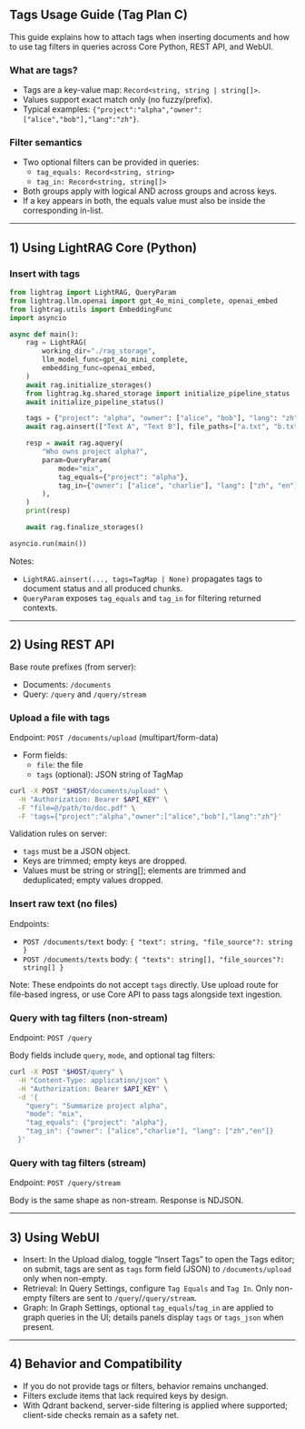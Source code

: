 ## Tags Usage Guide (Tag Plan C)

This guide explains how to attach tags when inserting documents and how to use tag filters in queries across Core Python, REST API, and WebUI.

### What are tags?

- Tags are a key-value map: `Record<string, string | string[]>`.
- Values support exact match only (no fuzzy/prefix).
- Typical examples: `{"project":"alpha","owner":["alice","bob"],"lang":"zh"}`.

### Filter semantics

- Two optional filters can be provided in queries:
  - `tag_equals: Record<string, string>`
  - `tag_in: Record<string, string[]>`
- Both groups apply with logical AND across groups and across keys.
- If a key appears in both, the equals value must also be inside the corresponding in-list.

---

## 1) Using LightRAG Core (Python)

### Insert with tags

```python
from lightrag import LightRAG, QueryParam
from lightrag.llm.openai import gpt_4o_mini_complete, openai_embed
from lightrag.utils import EmbeddingFunc
import asyncio

async def main():
    rag = LightRAG(
        working_dir="./rag_storage",
        llm_model_func=gpt_4o_mini_complete,
        embedding_func=openai_embed,
    )
    await rag.initialize_storages()
    from lightrag.kg.shared_storage import initialize_pipeline_status
    await initialize_pipeline_status()

    tags = {"project": "alpha", "owner": ["alice", "bob"], "lang": "zh"}
    await rag.ainsert(["Text A", "Text B"], file_paths=["a.txt", "b.txt"], tags=tags)

    resp = await rag.aquery(
        "Who owns project alpha?",
        param=QueryParam(
            mode="mix",
            tag_equals={"project": "alpha"},
            tag_in={"owner": ["alice", "charlie"], "lang": ["zh", "en"]},
        ),
    )
    print(resp)

    await rag.finalize_storages()

asyncio.run(main())
```

Notes:
- `LightRAG.ainsert(..., tags=TagMap | None)` propagates tags to document status and all produced chunks.
- `QueryParam` exposes `tag_equals` and `tag_in` for filtering returned contexts.

---

## 2) Using REST API

Base route prefixes (from server):
- Documents: `/documents`
- Query: `/query` and `/query/stream`

### Upload a file with tags

Endpoint: `POST /documents/upload` (multipart/form-data)

- Form fields:
  - `file`: the file
  - `tags` (optional): JSON string of TagMap

```bash
curl -X POST "$HOST/documents/upload" \
  -H "Authorization: Bearer $API_KEY" \
  -F "file=@/path/to/doc.pdf" \
  -F 'tags={"project":"alpha","owner":["alice","bob"],"lang":"zh"}'
```

Validation rules on server:
- `tags` must be a JSON object.
- Keys are trimmed; empty keys are dropped.
- Values must be string or string[]; elements are trimmed and deduplicated; empty values dropped.

### Insert raw text (no files)

Endpoints:
- `POST /documents/text` body: `{ "text": string, "file_source"?: string }`
- `POST /documents/texts` body: `{ "texts": string[], "file_sources"?: string[] }`

Note: These endpoints do not accept `tags` directly. Use upload route for file-based ingress, or use Core API to pass tags alongside text ingestion.

### Query with tag filters (non-stream)

Endpoint: `POST /query`

Body fields include `query`, `mode`, and optional tag filters:

```bash
curl -X POST "$HOST/query" \
  -H "Content-Type: application/json" \
  -H "Authorization: Bearer $API_KEY" \
  -d '{
    "query": "Summarize project alpha",
    "mode": "mix",
    "tag_equals": {"project": "alpha"},
    "tag_in": {"owner": ["alice","charlie"], "lang": ["zh","en"]}
  }'
```

### Query with tag filters (stream)

Endpoint: `POST /query/stream`

Body is the same shape as non-stream. Response is NDJSON.

---

## 3) Using WebUI

- Insert: In the Upload dialog, toggle “Insert Tags” to open the Tags editor; on submit, tags are sent as `tags` form field (JSON) to `/documents/upload` only when non-empty.
- Retrieval: In Query Settings, configure `Tag Equals` and `Tag In`. Only non-empty filters are sent to `/query`/`/query/stream`.
- Graph: In Graph Settings, optional `tag_equals`/`tag_in` are applied to graph queries in the UI; details panels display `tags` or `tags_json` when present.

---

## 4) Behavior and Compatibility

- If you do not provide tags or filters, behavior remains unchanged.
- Filters exclude items that lack required keys by design.
- With Qdrant backend, server-side filtering is applied where supported; client-side checks remain as a safety net.


